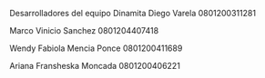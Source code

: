 Desarrolladores del equipo Dinamita
Diego Varela 0801200311281

Marco Vinicio Sanchez 0801204407418

Wendy Fabiola Mencia Ponce 0801200411689

Ariana Fransheska Moncada 0801200406221